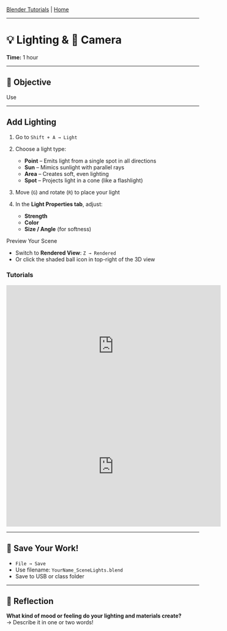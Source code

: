 [Blender Tutorials](README.md) | [Home](../../README.md)

-------------------------------------------------------------------------------

# 💡 Lighting & 🎥 Camera  
**Time:** 1 hour

---

## 🎯 Objective  
Use 

---

## Add Lighting  
1. Go to `Shift + A → Light`  
2. Choose a light type:  
   - **Point** – Emits light from a single spot in all directions  
   - **Sun** – Mimics sunlight with parallel rays  
   - **Area** – Creates soft, even lighting  
   - **Spot** – Projects light in a cone (like a flashlight)

3. Move (`G`) and rotate (`R`) to place your light  
4. In the **Light Properties tab**, adjust:
   - **Strength**  
   - **Color**  
   - **Size / Angle** (for softness)

Preview Your Scene  
- Switch to **Rendered View**: `Z → Rendered`  
- Or click the shaded ball icon in top-right of the 3D view

### Tutorials

<iframe width="560" height="315" src="https://www.youtube.com/embed/FdbnzfjoOJU?si=XaQQgkkmNANoEW5Y&amp;start=156" title="YouTube video player" frameborder="0" allow="accelerometer; autoplay; clipboard-write; encrypted-media; gyroscope; picture-in-picture; web-share" referrerpolicy="strict-origin-when-cross-origin" allowfullscreen></iframe>

<iframe width="560" height="315" src="https://www.youtube.com/embed/JJV8l6MaXxA?si=9X_TWfbGfh0QMeHi&amp;start=93" title="YouTube video player" frameborder="0" allow="accelerometer; autoplay; clipboard-write; encrypted-media; gyroscope; picture-in-picture; web-share" referrerpolicy="strict-origin-when-cross-origin" allowfullscreen></iframe>

---

## 💾 Save Your Work!  
- `File → Save`  
- Use filename: `YourName_SceneLights.blend`  
- Save to USB or class folder

---

## 📝 Reflection 
**What kind of mood or feeling do your lighting and materials create?**  
→ Describe it in one or two words!

